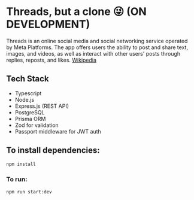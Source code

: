 # Threads, but a clone 😜 (ON DEVELOPMENT)

Threads is an online social media and social networking service operated by Meta Platforms. The app offers users the ability to post and share text, images, and videos, as well as interact with other users' posts through replies, reposts, and likes. [Wikipedia](https://en.wikipedia.org/wiki/Threads_(social_network))

## Tech Stack
* Typescript
* Node.js
* Express.js (REST API)
* PostgreSQL
* Prisma ORM
* Zod for validation
* Passport middleware for JWT auth


## To install dependencies:

```bash
npm install
```

### To run:

```bash
npm run start:dev
```
